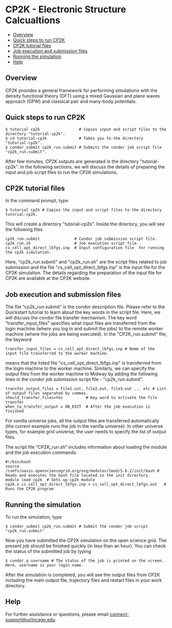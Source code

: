 # CP2K - Electronic Structure Calcualtions

   * [Overview](#overview)
   * [Quick steps to run CP2K](#quick-steps-to-run-cp2k)
   * [CP2K tutorial files](#cp2k-tutorial-files)
   * [Job execution and submission files](#job-execution-and-submission-files)
   * [Running the simulation](#running-the-simulation)
   * [Help](#help)


## Overview
CP2K provides a general framework for performing simulations with the density functional theory (DFT) using a mixed Gaussian and plane waves approach (GPW) and classical pair and many-body potentials.
 
## Quick steps to run CP2K
```
$ tutorial cp2k                 # Copies input and script files to the directory "tutorial-cp2k".
$ cd tutorial-cp2k              # Takes you to the directory "tutorial-cp2k".
$ condor_submit cp2k_run.submit # Submits the condor job script file "cp2k_run.submit".
```
After few minutes, CP2K outputs are generated in the directory "tutorial-cp2k". In the following sections, we will discuss the details of preparing the input and job script files to run the CP2K simulations.

## CP2K tutorial files

In the command prompt, type
```
$ tutorial cp2k # Copies the input and script files to the directory tutorial-cp2k.
```

This will create a directory "tutorial-cp2k". Inside the directory, you will see the following files
```
cp2k_run.submit               # Condor job submission script file.
cp2k_run.sh                   # Job execution script file.
cs_cell_opt_direct_lbfgs.inp  # Input configuration file  for running the cp2k simulation. 
```
Here, "cp2k_run.submit" and "cp2k_run.sh" are the script files related to job submission and the file 
"cs_cell_opt_direct_lbfgs.inp" is the input file for the CP2K simulation. The details regarding the 
preparation of the input file for CP2K are available at the CP2K website.

## Job execution and submission files

The file “cp2k_run.submit” is the condor description file.  Please refer to the Quickstart tutorial to learn 
about the key words in the script file. Here, we will discuss the condor file transfer mechanism. The key 
word “transfer_input_files”  specifies what input files are transferred from the login machine 
(where you log in and submit the jobs) to the remote worker machine (where the jobs are being executed). In 
the "CP2K_run.submit" file, the keyword
```
transfer_input_files = cs_cell_opt_direct_lbfgs.inp # Name of the input file transferred to the worker machine.
```
means that the listed file "cs_cell_opt_direct_lbfgs.inp"  is transferred from the login machine to the 
worker machine.  Similarly, we can specify the output files from the worker machine to Midway by adding the 
following lines in the condor job submission script file - "cp2k_run.submit".
```
transfer_output_files = file1.out, file2.out, file3.out ... etc # List of output files separated by commas.
should_transfer_files=Yes          # Key word to activate the file transfer
when_to_transfer_output = ON_EXIT  # After the job execution is finished
```
 
For vanilla universe jobs, all the output files are transferred 
automatically (the current example runs the job in the vanilla universe). In other universe types, for example 
grid universe, the user needs to specify the list of output files. 

The script file “CP2K_run.sh” includes information about loading the module and the job execution commands:
```
#!/bin/bash
source /cvmfs/oasis.opensciencegrid.org/osg/modules/lmod/5.6.2/init/bash # Reads and executes the bash file located in the init directory.
module load cp2k  # Sets up cp2k module
cp2k.x cs_cell_opt_direct_lbfgs.inp > cs_cell_opt_direct_lbfgs.out   # Runs the CP2K program
```
## Running the simulation
 
To run the simulation, type

```
$ condor_submit cp2k_run.submit # Submit the condor job script "cp2k_run.submit"
```
 
Now you have submitted the CP2K simulation on the open science grid. The present job should be finished quickly (in less than an hour). You can check the status of the submitted job by typing

```
$ condor_q username # The status of the job is printed on the screen. Here, username is your login name.
```
 
After the simulation is completed, you will see the output files from CP2K including the main output file, trajectory files and restart files in your work directory.

## Help
For further assistance or questions, please email connect-support@uchicago.edu.



